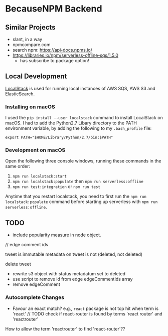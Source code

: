 # BecauseNPM Backend

## Similar Projects

- slant, in a way
- npmcompare.com
- search npm: https://api-docs.npms.io/
- https://libraries.io/npm/serverless-offline-sqs/1.5.0
  - has subscribe to package option!

## Local Development

[LocalStack](https://github.com/localstack/localstack) is used for running local instances of AWS SQS, AWS S3 and ElasticSearch.

### Installing on macOS

I used the `pip install --user localstack` command to install LocalStack on macOS.
I had to add the Python2.7 Libary directory to the PATH environment variable,
by adding the following to my `.bash_profile` file:

```
export PATH="$HOME/Library/Python/2.7/bin:$PATH"
```

### Development on macOS

Open the following three console windows, running these commands in the same order:

1. `npm run localstack:start`
2. `npm run localstack:populate` then `npm run serverless:offline`
3. `npm run test:integration` or `npm run test`

Anytime that you restart localstack, you need to first run the `npm run localstack:populate` command before starting up serverless with `npm run serverless:offline`.

## TODO

- include popularity measure in node object.

// edge comment ids

tweet is immutable
metadata on tweet is not (deleted, not deleted)

delete tweet

- rewrite s3 object with status metadatum set to deleted
- use script to remove id from edge edgeCommentIds array
- remove edgeComment

### Autocomplete Changes

- Favour an exact match? e.g., `react` package is not top hit when term is 'react'
  // TODO check if react-router is found by terms 'react router' and 'reactrouter'

How to allow the term 'reactrouter' to find 'react-router'??
